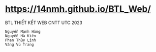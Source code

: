 # https://14nmh.github.io/BTL_Web/

BTL THIẾT KẾT WEB CNTT UTC 2023

```
Nguyễn Mạnh Hùng
Nguyễn Hà Kiên
Phan Thùy Linh
Vàng Vũ Trang
```
